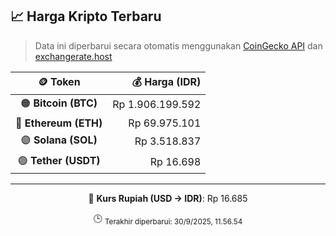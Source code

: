 

<!-- HARGA_KRIPTO -->
## 📈 Harga Kripto Terbaru

> Data ini diperbarui secara otomatis menggunakan [CoinGecko API](https://www.coingecko.com/) dan [exchangerate.host](https://exchangerate.host/)

<div align="center">

| 🪙 Token | 💰 Harga (IDR) |
|:------:|---------------:|
| 🟠 **Bitcoin (BTC)**   | Rp 1.906.199.592 |
| 🔵 **Ethereum (ETH)**  | Rp 69.975.101 |
| 🟣 **Solana (SOL)**    | Rp 3.518.837 |
| 🟢 **Tether (USDT)**   | Rp 16.698 |

---

💱 **Kurs Rupiah (USD → IDR)**: Rp 16.685

🕒 <sub>Terakhir diperbarui: 30/9/2025, 11.56.54</sub>

</div>
<!-- /HARGA_KRIPTO -->
